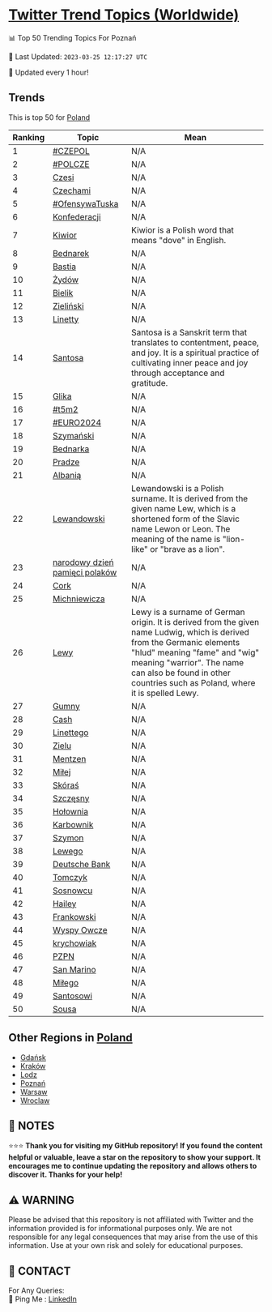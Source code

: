 [Twitter Trend Topics (Worldwide)](https://github.com/ErcinDedeoglu/Twitter-Trend-Topics)
==========


📊 Top 50 Trending Topics For Poznań

📆 Last Updated: `2023-03-25 12:17:27 UTC`

🔧 Updated every 1 hour!


## Trends

This is top 50 for [Poland](</Poland>)

| Ranking | Topic | Mean |
| ------- | ------------ | ------------ |
| 1 | [#CZEPOL](http://twitter.com/search?q=%23CZEPOL) | N/A |
| 2 | [#POLCZE](http://twitter.com/search?q=%23POLCZE) | N/A |
| 3 | [Czesi](http://twitter.com/search?q=Czesi) | N/A |
| 4 | [Czechami](http://twitter.com/search?q=Czechami) | N/A |
| 5 | [#OfensywaTuska](http://twitter.com/search?q=%23OfensywaTuska) | N/A |
| 6 | [Konfederacji](http://twitter.com/search?q=Konfederacji) | N/A |
| 7 | [Kiwior](http://twitter.com/search?q=Kiwior) | Kiwior is a Polish word that means "dove" in English. |
| 8 | [Bednarek](http://twitter.com/search?q=Bednarek) | N/A |
| 9 | [Bastia](http://twitter.com/search?q=Bastia) | N/A |
| 10 | [Żydów](http://twitter.com/search?q=%c5%bbyd%c3%b3w) | N/A |
| 11 | [Bielik](http://twitter.com/search?q=Bielik) | N/A |
| 12 | [Zieliński](http://twitter.com/search?q=Zieli%c5%84ski) | N/A |
| 13 | [Linetty](http://twitter.com/search?q=Linetty) | N/A |
| 14 | [Santosa](http://twitter.com/search?q=Santosa) | Santosa is a Sanskrit term that translates to contentment, peace, and joy. It is a spiritual practice of cultivating inner peace and joy through acceptance and gratitude. |
| 15 | [Glika](http://twitter.com/search?q=Glika) | N/A |
| 16 | [#t5m2](http://twitter.com/search?q=%23t5m2) | N/A |
| 17 | [#EURO2024](http://twitter.com/search?q=%23EURO2024) | N/A |
| 18 | [Szymański](http://twitter.com/search?q=Szyma%c5%84ski) | N/A |
| 19 | [Bednarka](http://twitter.com/search?q=Bednarka) | N/A |
| 20 | [Pradze](http://twitter.com/search?q=Pradze) | N/A |
| 21 | [Albanią](http://twitter.com/search?q=Albani%c4%85) | N/A |
| 22 | [Lewandowski](http://twitter.com/search?q=Lewandowski) | Lewandowski is a Polish surname. It is derived from the given name Lew, which is a shortened form of the Slavic name Lewon or Leon. The meaning of the name is "lion-like" or "brave as a lion". |
| 23 | [narodowy dzień pamięci polaków](http://twitter.com/search?q=narodowy+dzie%c5%84+pami%c4%99ci+polak%c3%b3w) | N/A |
| 24 | [Cork](http://twitter.com/search?q=Cork) | N/A |
| 25 | [Michniewicza](http://twitter.com/search?q=Michniewicza) | N/A |
| 26 | [Lewy](http://twitter.com/search?q=Lewy) | Lewy is a surname of German origin. It is derived from the given name Ludwig, which is derived from the Germanic elements "hlud" meaning "fame" and "wig" meaning "warrior". The name can also be found in other countries such as Poland, where it is spelled Lewy. |
| 27 | [Gumny](http://twitter.com/search?q=Gumny) | N/A |
| 28 | [Cash](http://twitter.com/search?q=Cash) | N/A |
| 29 | [Linettego](http://twitter.com/search?q=Linettego) | N/A |
| 30 | [Zielu](http://twitter.com/search?q=Zielu) | N/A |
| 31 | [Mentzen](http://twitter.com/search?q=Mentzen) | N/A |
| 32 | [Miłej](http://twitter.com/search?q=Mi%c5%82ej) | N/A |
| 33 | [Skóraś](http://twitter.com/search?q=Sk%c3%b3ra%c5%9b) | N/A |
| 34 | [Szczęsny](http://twitter.com/search?q=Szcz%c4%99sny) | N/A |
| 35 | [Hołownia](http://twitter.com/search?q=Ho%c5%82ownia) | N/A |
| 36 | [Karbownik](http://twitter.com/search?q=Karbownik) | N/A |
| 37 | [Szymon](http://twitter.com/search?q=Szymon) | N/A |
| 38 | [Lewego](http://twitter.com/search?q=Lewego) | N/A |
| 39 | [Deutsche Bank](http://twitter.com/search?q=Deutsche+Bank) | N/A |
| 40 | [Tomczyk](http://twitter.com/search?q=Tomczyk) | N/A |
| 41 | [Sosnowcu](http://twitter.com/search?q=Sosnowcu) | N/A |
| 42 | [Hailey](http://twitter.com/search?q=Hailey) | N/A |
| 43 | [Frankowski](http://twitter.com/search?q=Frankowski) | N/A |
| 44 | [Wyspy Owcze](http://twitter.com/search?q=Wyspy+Owcze) | N/A |
| 45 | [krychowiak](http://twitter.com/search?q=krychowiak) | N/A |
| 46 | [PZPN](http://twitter.com/search?q=PZPN) | N/A |
| 47 | [San Marino](http://twitter.com/search?q=San+Marino) | N/A |
| 48 | [Miłego](http://twitter.com/search?q=Mi%c5%82ego) | N/A |
| 49 | [Santosowi](http://twitter.com/search?q=Santosowi) | N/A |
| 50 | [Sousa](http://twitter.com/search?q=Sousa) | N/A |



## Other Regions in [Poland](</Poland>)

* [Gdańsk](</Poland/Gdańsk.md>)
* [Kraków](</Poland/Kraków.md>)
* [Lodz](</Poland/Lodz.md>)
* [Poznań](</Poland/Poznań.md>)
* [Warsaw](</Poland/Warsaw.md>)
* [Wroclaw](</Poland/Wroclaw.md>)



## 📝 NOTES

⭐⭐⭐ **Thank you for visiting my GitHub repository! If you found the content helpful or valuable, leave a star on the repository to show your support. It encourages me to continue updating the repository and allows others to discover it. Thanks for your help!**


## ⚠️ WARNING

Please be advised that this repository is not affiliated with Twitter and the information provided is for informational purposes only. We are not responsible for any legal consequences that may arise from the use of this information. Use at your own risk and solely for educational purposes.


## 📨 CONTACT

 For Any Queries:  
            🏓 Ping Me : [LinkedIn](https://www.linkedin.com/in/ercindedeoglu/)

